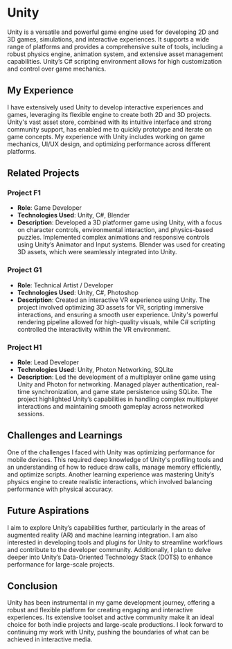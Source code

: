 # Unity

Unity is a versatile and powerful game engine used for developing 2D and 3D games, simulations, and interactive experiences. It supports a wide range of platforms and provides a comprehensive suite of tools, including a robust physics engine, animation system, and extensive asset management capabilities. Unity’s C# scripting environment allows for high customization and control over game mechanics.

## My Experience

I have extensively used Unity to develop interactive experiences and games, leveraging its flexible engine to create both 2D and 3D projects. Unity's vast asset store, combined with its intuitive interface and strong community support, has enabled me to quickly prototype and iterate on game concepts. My experience with Unity includes working on game mechanics, UI/UX design, and optimizing performance across different platforms.

## Related Projects

### Project F1
- **Role**: Game Developer
- **Technologies Used**: Unity, C#, Blender
- **Description**: Developed a 3D platformer game using Unity, with a focus on character controls, environmental interaction, and physics-based puzzles. Implemented complex animations and responsive controls using Unity’s Animator and Input systems. Blender was used for creating 3D assets, which were seamlessly integrated into Unity.

### Project G1
- **Role**: Technical Artist / Developer
- **Technologies Used**: Unity, C#, Photoshop
- **Description**: Created an interactive VR experience using Unity. The project involved optimizing 3D assets for VR, scripting immersive interactions, and ensuring a smooth user experience. Unity's powerful rendering pipeline allowed for high-quality visuals, while C# scripting controlled the interactivity within the VR environment.

### Project H1
- **Role**: Lead Developer
- **Technologies Used**: Unity, Photon Networking, SQLite
- **Description**: Led the development of a multiplayer online game using Unity and Photon for networking. Managed player authentication, real-time synchronization, and game state persistence using SQLite. The project highlighted Unity’s capabilities in handling complex multiplayer interactions and maintaining smooth gameplay across networked sessions.

## Challenges and Learnings

One of the challenges I faced with Unity was optimizing performance for mobile devices. This required deep knowledge of Unity's profiling tools and an understanding of how to reduce draw calls, manage memory efficiently, and optimize scripts. Another learning experience was mastering Unity’s physics engine to create realistic interactions, which involved balancing performance with physical accuracy.

## Future Aspirations

I aim to explore Unity’s capabilities further, particularly in the areas of augmented reality (AR) and machine learning integration. I am also interested in developing tools and plugins for Unity to streamline workflows and contribute to the developer community. Additionally, I plan to delve deeper into Unity’s Data-Oriented Technology Stack (DOTS) to enhance performance for large-scale projects.

## Conclusion

Unity has been instrumental in my game development journey, offering a robust and flexible platform for creating engaging and interactive experiences. Its extensive toolset and active community make it an ideal choice for both indie projects and large-scale productions. I look forward to continuing my work with Unity, pushing the boundaries of what can be achieved in interactive media.
